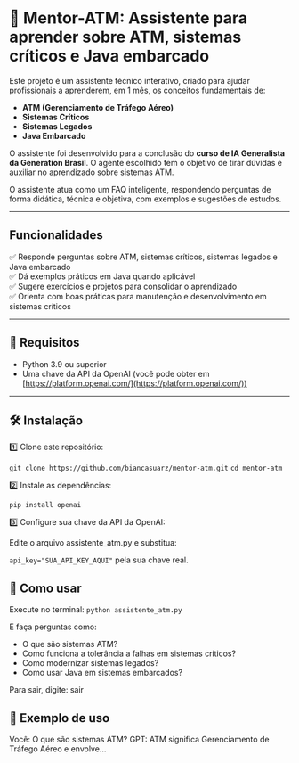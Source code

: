 # 🛫 Mentor-ATM: Assistente para aprender sobre ATM, sistemas críticos e Java embarcado

Este projeto é um assistente técnico interativo, criado para ajudar profissionais a aprenderem, em 1 mês, os conceitos fundamentais de:
- **ATM (Gerenciamento de Tráfego Aéreo)**
- **Sistemas Críticos**
- **Sistemas Legados**
- **Java Embarcado**

O assistente foi desenvolvido para a conclusão do **curso de IA Generalista da Generation Brasil**. O agente escolhido tem o objetivo de tirar dúvidas e auxiliar no aprendizado sobre sistemas ATM.

O assistente atua como um FAQ inteligente, respondendo perguntas de forma didática, técnica e objetiva, com exemplos e sugestões de estudos.

---

## Funcionalidades

✅ Responde perguntas sobre ATM, sistemas críticos, sistemas legados e Java embarcado  
✅ Dá exemplos práticos em Java quando aplicável  
✅ Sugere exercícios e projetos para consolidar o aprendizado  
✅ Orienta com boas práticas para manutenção e desenvolvimento em sistemas críticos

---

## 🔧 Requisitos

- Python 3.9 ou superior  
- Uma chave da API da OpenAI (você pode obter em [https://platform.openai.com/](https://platform.openai.com/))

---

## 🛠️ Instalação

1️⃣ Clone este repositório:  

```git clone https://github.com/biancasuarz/mentor-atm.git```
```cd mentor-atm ```

2️⃣ Instale as dependências:

```pip install openai ```

3️⃣ Configure sua chave da API da OpenAI:

Edite o arquivo assistente_atm.py e substitua:

```api_key="SUA_API_KEY_AQUI"```
pela sua chave real.

## 💬 Como usar
Execute no terminal:
```python assistente_atm.py ```

E faça perguntas como:

- O que são sistemas ATM?
- Como funciona a tolerância a falhas em sistemas críticos?
- Como modernizar sistemas legados?
- Como usar Java em sistemas embarcados?

Para sair, digite: sair

## 📄 Exemplo de uso

Você: O que são sistemas ATM?
GPT: ATM significa Gerenciamento de Tráfego Aéreo e envolve...
